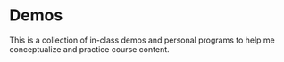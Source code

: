 # Demos
This is a collection of in-class demos and personal programs to help me conceptualize and practice course content.

